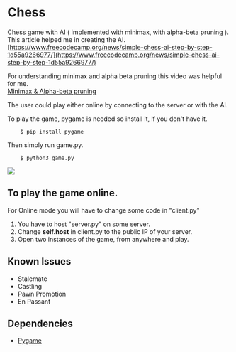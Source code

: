 # Chess 

Chess game with AI ( implemented with minimax, with alpha-beta pruning ). This article helped me in creating the AI.  
[https://www.freecodecamp.org/news/simple-chess-ai-step-by-step-1d55a9266977/](https://www.freecodecamp.org/news/simple-chess-ai-step-by-step-1d55a9266977/)

For understanding minimax and alpha beta pruning this video was helpful for me.   
[Minimax & Alpha-beta pruning](https://youtu.be/l-hh51ncgDI)

The user could play either online by connecting to the server or with the AI.

To play the game, pygame is needed so install it, if you don't have it.
```
    $ pip install pygame
```
Then simply run game.py.
```
    $ python3 game.py
```

![](assets/g.gif)

## To play the game online.
For Online mode you will have to change some code in "client.py"

1) You have to host "server.py" on some server.
2) Change **self.host** in client.py to the public IP of your server.
3) Open two instances of the game, from anywhere and play.


## Known Issues

* Stalemate
* Castling
* Pawn Promotion
* En Passant

## Dependencies

* [Pygame](https://www.pygame.org/docs/)